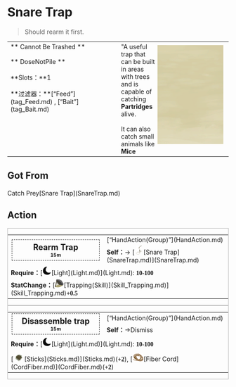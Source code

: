 # Snare Trap  
> Should rearm it first.  
  
<table class="table table-bordered" data-toggle="table"  data-show-header="false"><thead style="display:none"><tr ><th  style="width:50%;text-align:left;vertical-align:top;"  >title</th><th  style="width:50%;text-align:left;vertical-align:top;"  ></th></tr></thead><tr ><td  style="width:50%;text-align:left;vertical-align:top;"  >** Cannot Be Trashed **<br><br>** DoseNotPile **<br><br>**Slots：**1<br><br>**过滤器：**[“Feed”](tag_Feed.md) , [“Bait”](tag_Bait.md)</td><td  style="width:50%;text-align:left;vertical-align:top;"  ><div style="float:right; margin:5px"><div class="gamecard" style="width:150px; height:225px;"><a href="SnareTrapTriggered.md" style="color:black"><img class="bg" decoding="async" src="Sprite/BG_SandFront.png" href="a.md" style="max-width:150px;max-height:225px;"><img decoding="async" src="Sprite/SnareTrapTriggered.png" class="cardimageNoBack" style="transform: translate(-50%, 0%) scale(0.4398826979472141);"><span style="font-size: 25px;">Snare Trap</span></a></div></div>"A useful trap that can be built in areas with trees and is capable of catching <b>Partridges</b> alive.<br><br>It can also catch small animals like <b>Mice</td></tr></tbody></table>  
  
## Got From  
<div style="display:inline-block"><div class="gamedatalist" style="text-align:left;min-width:200px;min-height:0px;"><div style="display:inline-block"><div style="display:inline-block;vertical-align:middle;">Catch Prey</div><div style="display:inline-block;vertical-align:middle;">[Snare Trap](SnareTrap.md)</div></div></div></div>  
  
## Action  
<div  style="border:1px solid #BBB"><table><tr><td rowspan="2" style="width:200px;text-align:center;font-size:1.3em;font-weight:bold"><div style="padding:5px;border:1px dashed #333"><div>Rearm Trap</div><div style="font-size:0.6em;"><font data-toggle="tooltip" data-placement="top" title="1TP">15m</font></div></div></td><td>[“HandAction(Group)”](HandAction.md)</td></tr><tr><td><b>Self：</b>→ [<div style="width:20px;display:inline-block;text-align:center"><img decoding="async" src="Sprite/SnareTrap.png" href="a.md" style="max-width:20px;max-height:20px;"></div>[Snare Trap](SnareTrap.md)](SnareTrap.md)</td></tr><tr><td colspan="2"><b>Require：</b>[<div style="width:20px;display:inline-block;text-align:center"><img decoding="async" src="Sprite/Darkness17609.png" href="a.md" style="max-width:20px;max-height:20px;"></div>[Light](Light.md)](Light.md): <span style="font-family:ui-monospace"><b>10-100</b></span></td></tr><tr><td colspan="2"><b>StatChange：</b>[<div style="width:20px;display:inline-block;text-align:center"><img decoding="async" src="Sprite/DeadfallTrap.png" href="a.md" style="max-width:20px;max-height:20px;"></div>[Trapping(Skill)](Skill_Trapping.md)](Skill_Trapping.md)<span style="font-family:ui-monospace"><b>+0.5</b></span></td></tr></table></div>  
<div  style="border:1px solid #BBB"><table><tr><td rowspan="2" style="width:200px;text-align:center;font-size:1.3em;font-weight:bold"><div style="padding:5px;border:1px dashed #333"><div>Disassemble trap</div><div style="font-size:0.6em;"><font data-toggle="tooltip" data-placement="top" title="1TP">15m</font></div></div></td><td>[“HandAction(Group)”](HandAction.md)</td></tr><tr><td><b>Self：</b>→Dismiss</td></tr><tr><td colspan="2"><b>Require：</b>[<div style="width:20px;display:inline-block;text-align:center"><img decoding="async" src="Sprite/Darkness17609.png" href="a.md" style="max-width:20px;max-height:20px;"></div>[Light](Light.md)](Light.md): <span style="font-family:ui-monospace"><b>10-100</b></span></td></tr><tr><td colspan="2">[<div style="width:25px;display:inline-block;text-align:center"><img decoding="async" src="Sprite/Kindling.png" href="a.md" style="max-width:25px;max-height:25px;"></div>[Sticks](Sticks.md)](Sticks.md)(<span style="font-family:ui-monospace"><b>+2</b></span>), [<div style="width:25px;display:inline-block;text-align:center"><img decoding="async" src="Sprite/CordFiber.png" href="a.md" style="max-width:25px;max-height:25px;"></div>[Fiber Cord](CordFiber.md)](CordFiber.md)(<span style="font-family:ui-monospace"><b>+2</b></span>)</td></tr></table></div>  
  
  


<script>document.title="Snare Trap - Card Survival Wiki";</script>